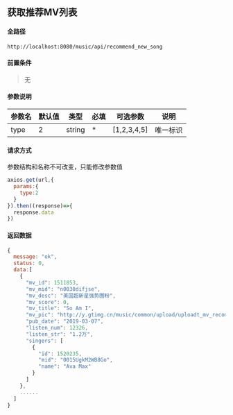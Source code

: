 ## 获取推荐MV列表

#### 全路径

```
http://localhost:8080/music/api/recommend_new_song
```

#### 前置条件

> 无
>

#### 参数说明

| 参数名   | 默认值 | 类型   | 必填 | 可选参数                          | 说明               |
| :------- | ------ | ------ | ---- | --------------------------------- | ------------------ |
| type | 2 | string | *    | [1,2,3,4,5] | 唯一标识 |



#### 请求方式

参数结构和名称不可改变，只能修改参数值

```js
axios.get(url,{
  params:{
    type:2
  }
}).then((response)=>{
  response.data
})
```

#### 返回数据

```js
{
  message: "ok",
  status: 0,
  data:[
    {
      "mv_id": 1511853,
      "mv_mid": "n0030difjse",
      "mv_desc": "美国超新星强势圈粉",
      "mv_score": 0,
      "mv_title": "So Am I",
      "mv_pic": "http://y.gtimg.cn/music/common/upload/uploadt_mv_recommend_conf/1203879.jpg",
      "pub_date": "2019-03-07",
      "listen_num": 12326,
      "listen_str": "1.2万",
      "singers": [
        {
          "id": 1520235,
          "mid": "0015UgkM2WB8Go",
          "name": "Ava Max"
        }
      ]
    },
    ......
  ]
}
```

